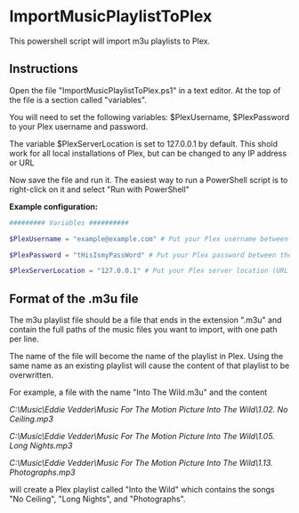 # ImportMusicPlaylistToPlex

This powershell script will import m3u playlists to Plex.

## Instructions

Open the file "ImportMusicPlaylistToPlex.ps1" in a text editor. At the top of the file is a section called "variables".

You will need to set the following variables: $PlexUsername, $PlexPassword to your Plex username and password.

The variable $PlexServerLocation is set to 127.0.0.1 by default. This shold work for all local installations of Plex, but can be changed to any IP address or URL

Now save the file and run it. The easiest way to run a PowerShell script is to right-click on it and select "Run with PowerShell"

**Example configuration:**

```powershell
######### Variables ##########

$PlexUsername = "example@example.com" # Put your Plex username between the quotation marks.

$PlexPassword = "tHisIsmyPassWord" # Put your Plex password between the quotation marks.

$PlexServerLocation = "127.0.0.1" # Put your Plex server location (URL or IP address) between the quotation marks, the default "127.0.0.1" will work for local installations.
```

## Format of the .m3u file

The m3u playlist file should be a file that ends in the extension ".m3u" and contain the full paths of the music files you want to import, with one path per line.

The name of the file will become the name of the playlist in Plex. Using the same name as an existing playlist will cause the content of that playlist to be overwritten.

For example, a file with the name "Into The Wild.m3u" and the content

*C:\Music\Eddie Vedder\Music For The Motion Picture Into The Wild\1.02. No Ceiling.mp3*

*C:\Music\Eddie Vedder\Music For The Motion Picture Into The Wild\1.05. Long Nights.mp3*

*C:\Music\Eddie Vedder\Music For The Motion Picture Into The Wild\1.13. Photographs.mp3*

will create a Plex playlist called "Into the Wild" which contains the songs "No Ceiling", "Long Nights", and "Photographs".
